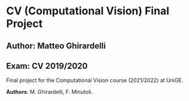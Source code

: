 # CV (Computational Vision) Final Project
## Author: Matteo Ghirardelli
## Exam: CV 2019/2020

Final project for the Computational Vision course (2021/2022) at UniGE.

**Authors**: M. Ghirardelli, F. Minutoli.
